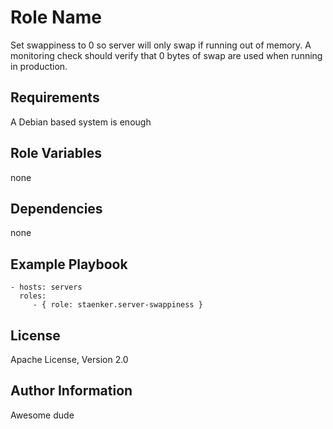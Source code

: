 Role Name
=========

Set swappiness to 0 so server will only swap if running out of memory. A
monitoring check should verify that 0 bytes of swap are used when running
in production.

Requirements
------------

A Debian based system is enough

Role Variables
--------------

none

Dependencies
------------

none

Example Playbook
----------------

    - hosts: servers
      roles:
         - { role: staenker.server-swappiness }

License
-------

Apache License, Version 2.0

Author Information
------------------

Awesome dude
